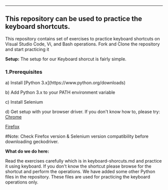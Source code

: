 --------
This repository can be used to practice the keyboard shortcuts.
--------

This repository contains set of exercises to practice keyboard shortcuts on Visual Studio Code, Vi, and Bash operations. Fork and Clone the repository and start practicing it


**Setup:**
The setup for our Keyboard shorcut is fairly simple. 
<h3>1.Prerequisites</h3>
a) Install [Python 3.x](https://www.python.org/downloads)

b) Add Python 3.x to your PATH environment variable

c) Install Selenium

d) Get setup with your browser driver. If you don't know how to, please try:
  [Chrome](https://chromedriver.chromium.org/downloads)
  
  [Firefox](https://github.com/mozilla/geckodriver/releases)
 
#Note: Check Firefox version & Selenium version compatibility before downloading geckodriver.

**What do we do here:**

<p>Read the exercises carefully which is in keyboard-shorcuts.md and practice it using keyboard. If you don't know the shortcut please browse for the shortcut and perform the operations. We have added some other Python files in the repository. These files are used for practicing the keyboard operations only. </p>

